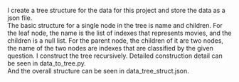 I create a tree structure for the data for this project and store the data as a json file.<br/>
The basic structure for a single node in the tree is name and children. For the leaf node, the name is the list of indexes that represents movies, and the children is a null list.
For the parent node, the children of it are two nodes, the name of the two nodes are indexes that are classified by the given question. I construct the tree recursively. Detailed 
construction detail can be seen in data_to_tree.py.<br/>
And the overall structure can be seen in data_tree_struct.json.
